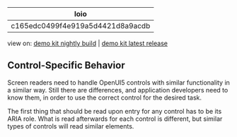 <!-- loioc165edc0499f4e919a5d4421d8a9acdb -->

| loio |
| -----|
| c165edc0499f4e919a5d4421d8a9acdb |

<div id="loio">

view on: [demo kit nightly build](https://openui5nightly.hana.ondemand.com/#/topic/c165edc0499f4e919a5d4421d8a9acdb) | [demo kit latest release](https://openui5.hana.ondemand.com/#/topic/c165edc0499f4e919a5d4421d8a9acdb)</div>

## Control-Specific Behavior

Screen readers need to handle OpenUI5 controls with similar functionality in a similar way. Still there are differences, and application developers need to know them, in order to use the correct control for the desired task.

The first thing that should be read upon entry for any control has to be its ARIA role. What is read afterwards for each control is different, but similar types of controls will read similar elements.


